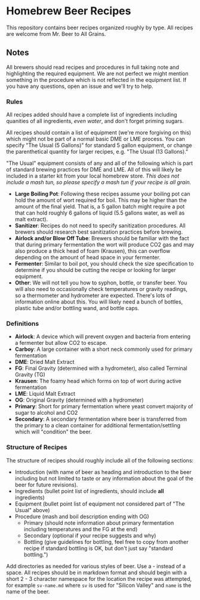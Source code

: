 # Homebrew Beer Recipes

This repository contains beer recipes organized roughly by type.  All recipes are welcome from Mr. Beer to All Grains.

## Notes

All brewers should read recipes and procedures in full taking note and highlighting the required equipment.  We are not perfect we might mention something in the procedure which is not reflected in the equipment list.  If you have any questions, open an issue and we'll try to help.

### Rules

All recipes added should have a complete list of ingredients including quanities of all ingredients, *even water*, and don't forget priming sugars.

All recipes should contain a list of equipment (we're more forgiving on this) which might not be part of a normal basic DME or LME process.  You can specify "The Usual (5 Gallons)" for standard 5 gallon equipment, or change the parenthetical quantity for larger recipes, e.g. "The Usual (13 Gallons)."

"The Usual" equipment consists of any and all of the following which is part of standard brewing practices for DME and LME.  All of this will likely be included in a starter kit from your local homebrew store.  *This does not include a mash tun, so please specify a mash tun if your recipe is all grain.*

- **Large Boiling Pot**:  Following these recipes assume your boiling pot can hold the amount of wort required for boil.  This may be higher than the amount of the final yield.  That is, a 5 gallon batch might require a pot that can hold roughly 6 gallons of liquid (5.5 gallons water, as well as malt extract).
- **Sanitizer**: Recipes do not need to specify sanitization procedures.  All brewers should research best sanitization practices before brewing.
- **Airlock and/or Blow Off Tube**:  Brewers should be familiar with the fact that during primary fermentation the wort will produce CO2 gas and may also produce a thick head of foam (Krausen), this can overflow depending on the amount of head space in your fermenter.
- **Fermenter**:  Similar to boil pot, you should check the size specification to determine if you should be cutting the recipe or looking for larger equipment.
- **Other**: We will not tell you how to syphon, bottle, or transfer beer.  You will also need to occasionally check temperatures or gravity readings, so a thermometer and hydrometer are expected.  There's lots of information online about this.  You will likely need a bunch of bottles, plastic tube and/or bottling wand, and bottle caps.

### Definitions

- **Airlock**: A device which will prevent oxygen and bacteria from entering a fermenter but allow CO2 to escape.
- **Carboy**: A large container with a short neck commonly used for primary fermentation
- **DME**: Dried Malt Extract
- **FG**: Final Gravity (determined with a hydrometer), also called Terminal Gravity (TG)
- **Krausen**: The foamy head which forms on top of wort during active fermentation
- **LME**: Liquid Malt Extract
- **OG**: Original Gravity (determined with a hydrometer)
- **Primary**: Short for primary fermentation where yeast convert majority of sugar to alcohol and CO2
- **Secondary**: A secondary fermentation where beer is transferred from the primary to a clean container for additional fermentation/settling which will "condition" the beer.

### Structure of Recipes

The structure of recipes should roughly include all of the following sections:

- Introduction (with name of beer as heading and introduction to the beer including but not limited to taste or any information about the goal of the beer for future revisions).
- Ingredients (bullet point list of ingredients, should include **all** ingredients)
- Equipment (bullet point list of equipment not considered part of "The Usual" above)
- Procedure (mash and boil description ending with OG)
  - Primary (should note information about primary fermentation including temperatures and the FG at the end)
  - Secondary (optional if your recipe suggests and why)
  - Bottling (give guidelines for bottling, feel free to copy from another recipe if standard bottling is OK, but don't just say "standard bottling.")

 Add directories as needed for various styles of beer.  Use a - instead of a space.  All recipes should be in markdown format and should begin with a short 2 - 3 character namespace for the location the recipe was attempted, for example `sv-name.md` where `sv` is used for "Silicon Valley" and `name` is the name of the beer.
